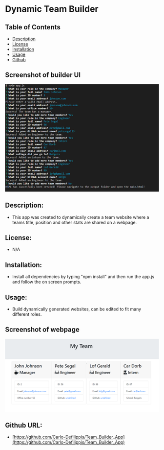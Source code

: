 
# Dynamic Team Builder

## Table of Contents
    
* [Description](#description)
* [License](#license)
* [Installation](#installation)
* [Usage](#usage)
* [Github](#github)

## Screenshot of builder UI
![Screenshot of builder](teambuilder.png)

## <a name="description">Description:</a>
*    This app was created to dynamically create a team website where a teams title, position and other stats are shared on a webpage.

## <a name="license">License:</a>
*    N/A

## <a name="installation">Installation:</a>
*    Install all dependencies by typing "npm install" and then run the app.js and follow the on screen prompts.

## <a name="usage">Usage:</a>
*    Build dynamically generated websites, can be edited to fit many different roles.

## Screenshot of webpage
![Screenshot of builder](myteam.png)

## <a name="github">Github URL:</a>
*    [https://github.com/Carlo-Defilippis/Team_Builder_App](https://github.com/Carlo-Defilippis/Team_Builder_App)
    